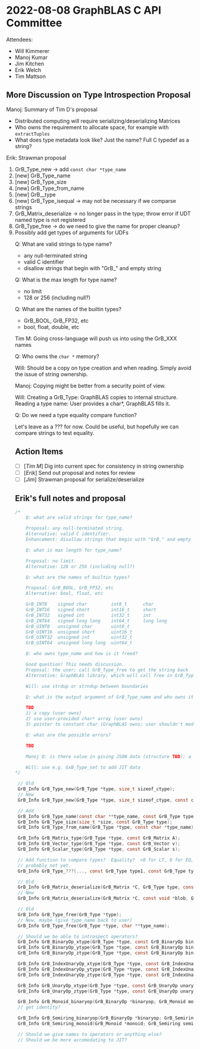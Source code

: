 # 2022-08-08 GraphBLAS C API Committee

Attendees:
  - Will Kimmerer
  - Manoj Kumar
  - Jim Kitchen
  - Erik Welch
  - Tim Mattson

## More Discussion on Type Introspection Proposal

Manoj: Summary of Tim D's proposal

- Distributed computing will require serializing/deserializing Matrices
- Who owns the requirement to allocate space, for example with `extractTuples`
- What does type metadata look like? Just the name? Full C typedef as a string?

Erik: Strawman proposal

1. GrB_Type_new -> add `const char *type_name`
2. [new] GrB_Type_name
3. [new] GrB_Type_size
4. [new] GrB_Type_from_name
5. [new] GrB_<object>_type
6. [new] GrB_Type_isequal -> may not be necessary if we comparse strings
7. GrB_Matrix_deserialize -> no longer pass in the type; throw error if UDT named type is not registered
8. GrB_Type_free -> do we need to give the name for proper cleanup?
9. Possibly add get types of arguments for UDFs


Q: What are valid strings to type name?

- any null-terminated string
- valid C identifier
- disallow strings that begin with "GrB_" and empty string

Q: What is the max length for type name?

- no limit
- 128 or 256 (including null?)

Q: What are the names of the builtin types?

- GrB_BOOL, GrB_FP32, etc
- bool, float, double, etc

Tim M: Going cross-language will push us into using the GrB_XXX names

Q: Who owns the `char *` memory?

Will: Should be a copy on type creation and when reading. Simply avoid the issue of string ownership.

Manoj: Copying might be better from a security point of view.

Will: Creating a GrB_Type: GraphBLAS copies to internal structure. Reading a type name: User provides a char*, GraphBLAS fills it.
    
Q: Do we need a type equality compare function?

Let's leave as a ??? for now. Could be useful, but hopefully we can compare strings to test equality.

## Action Items

- [ ] [*Tim M*] Dig into current spec for consistency in string ownership
- [ ] [*Erik*] Send out proposal and notes for review
- [ ] [*Jim*] Strawman proposal for serialize/deserialize

## Erik's full notes and proposal
```C
/*
    Q: what are valid strings for type_name?

    Proposal: any null-terminated string.
    Alternative: valid C identifier.
    Enhancement: disallow strings that begin with "GrB_" and empty string

    Q: what is max length for type_name?

    Proposal: no limit.
    Alternative: 128 or 256 (including null?)

    Q: what are the names of builtin types?

    Proposal: GrB_BOOL, GrB_FP32, etc
    Alternative: bool, float, etc

    GrB_INT8    signed char         int8_t      char
    GrB_INT16   signed short        int16_t     short
    GrB_INT32   signed int          int32_t     int
    GrB_INT64   signed long long    int64_t     long long
    GrB_UINT8   unsigned char       uint8_t
    GrB_UINT16  unsigned short      uint16_t
    GrB_UINT32  unsigned int        uint32_t
    GrB_UINT64  unsigned long long  uint64_t

    Q: who owns type_name and how is it freed?

    Good question! This needs discussion.
    Proposal: the user; call GrB_Type_free to get the string back
    Alternative: GraphBLAS library, which will call free in GrB_Type_free

    Will: use strdup or strndup between boundaries

    Q: what is the output argument of GrB_Type_name and who owns it?

    TBD
    1) a copy (user owns)
    2) use user-provided char* array (user owns)
    3) pointer to constant char (GraphBLAS owns; user shouldn't modify)

    Q: what are the possible errors?

    TBD

    Manoj Q: is there value in giving JSON data (structure TBD); a rendering of a C struct.

    Will: use e.g. GxB_Type_set to add JIT data
*/

 // Old
 GrB_Info GrB_Type_new(GrB_Type *type, size_t sizeof_ctype);
 // New
 GrB_Info GrB_Type_new(GrB_Type *type, size_t sizeof_ctype, const char *type_name);

 // Add
 GrB_Info GrB_Type_name(const char **type_name, const GrB_Type type);  // ?
 GrB_Info GrB_Type_size(size_t *size, const GrB_Type type);
 GrB_Info GrB_Type_from_name(GrB_Type *type, const char *type_name);

 GrB_Info GrB_Matrix_type(GrB_Type *type, const GrB_Matrix A);
 GrB_Info GrB_Vector_type(GrB_Type *type, const GrB_Vector v);
 GrB_Info GrB_Scalar_type(GrB_Type *type, const GrB_Scalar s);

 // Add function to compare types?  Equality?  <0 for LT, 0 for EQ, >0 for GT?
 // probably not yet.
 GrB_Info GrB_Type_???(..., const GrB_Type type1, const GrB_Type type2);

 // Old
 GrB_Info GrB_Matrix_deserialize(GrB_Matrix *C, GrB_Type type, const void *blob, GrB_Index blob_size);
 // New
 GrB_Info GrB_Matrix_deserialize(GrB_Matrix *C, const void *blob, GrB_Index blob_size, const GrB_Descriptor desc);

 // Old
 GrB_Info GrB_Type_free(GrB_Type *type);
 // New, maybe (give type_name back to user)
 GrB_Info GrB_Type_free(GrB_Type *type, char **type_name);

 // Should we be able to introspect operators?
 GrB_Info GrB_BinaryOp_xtype(GrB_Type *type, const GrB_BinaryOp binaryop);
 GrB_Info GrB_BinaryOp_ytype(GrB_Type *type, const GrB_BinaryOp binaryop);
 GrB_Info GrB_BinaryOp_ztype(GrB_Type *type, const GrB_BinaryOp binaryop);

 GrB_Info GrB_IndexUnaryOp_xtype(GrB_Type *type, const GrB_IndexUnaryOp op);
 GrB_Info GrB_IndexUnaryOp_ytype(GrB_Type *type, const GrB_IndexUnaryOp op);
 GrB_Info GrB_IndexUnaryOp_ztype(GrB_Type *type, const GrB_IndexUnaryOp op);

 GrB_Info GrB_UnaryOp_xtype(GrB_Type *type, const GrB_UnaryOp unaryop);
 GrB_Info GrB_UnaryOp_ztype(GrB_Type *type, const GrB_UnaryOp unaryop);

 GrB_Info GrB_Monoid_binaryop(GrB_BinaryOp *binaryop; GrB_Monoid monoid);
 // get identity?

 GrB_Info GrB_Semiring_binaryop(GrB_BinaryOp *binaryop; GrB_Semiring semiring);
 GrB_Info GrB_Semiring_monoid(GrB_Monoid *monoid; GrB_Semiring semiring);

 // Should we give names to operators or anything else?
 // Should we be more accomodating to JIT?
```
